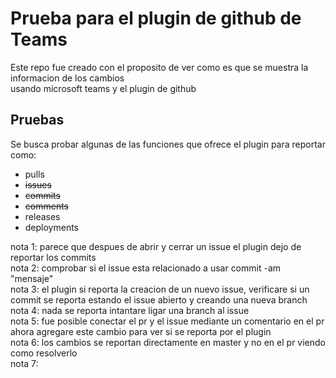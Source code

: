 # Prueba para el plugin de github de Teams
Este repo fue creado con el proposito de ver como es que se muestra la informacion de los cambios  
usando microsoft teams y el plugin de github

## Pruebas
Se busca probar algunas de las funciones que ofrece el plugin para reportar como:
* pulls
* ~~issues~~
* ~~commits~~
* ~~comments~~
* releases
* deployments

nota 1: parece que despues de abrir y cerrar un issue el plugin dejo de reportar los commits  
nota 2: comprobar si el issue esta relacionado a usar commit -am "mensaje"  
nota 3: el plugin si reporta la creacion de un nuevo issue, verificare si un commit se reporta estando el issue abierto y creando una nueva branch  
nota 4: nada se reporta intantare ligar una branch al issue  
nota 5: fue posible conectar el pr y el issue mediante un comentario en el pr ahora agregare este cambio para ver si se reporta por el plugin  
nota 6: los cambios se reportan directamente en master y no en el pr viendo como resolverlo  
nota 7: